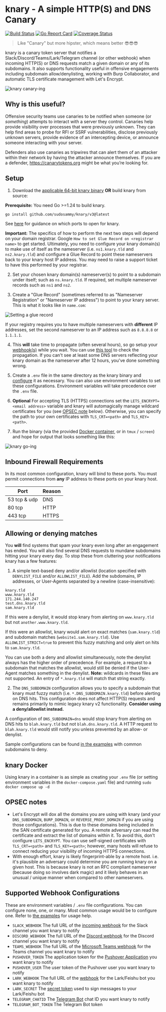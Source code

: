 # knary - A simple HTTP(S) and DNS Canary

[![Build Status](https://circleci.com/gh/sudosammy/knary/tree/master.svg?style=svg)](https://circleci.com/gh/sudosammy/knary/tree/master)  [![Go Report Card](https://goreportcard.com/badge/github.com/sudosammy/knary/v3)](https://goreportcard.com/report/github.com/sudosammy/knary/v3)  [![Coverage Status](https://coveralls.io/repos/github/sudosammy/knary/badge.svg?branch=master)](https://coveralls.io/github/sudosammy/knary?branch=master)

>Like "Canary" but more hipster, which means better 😎😎😎

knary is a canary token server that notifies a Slack/Discord/Teams/Lark/Telegram channel (or other webhook) when incoming HTTP(S) or DNS requests match a given domain or any of its subdomains. It also supports functionality useful in offensive engagements including subdomain allow/denylisting, working with Burp Collaborator, and automatic TLS certificate management with Let's Encrypt.

![knary canary-ing](https://github.com/sudosammy/knary/raw/master/screenshots/canary.gif "knary canary-ing")

## Why is this useful?

Offensive security teams use canaries to be notified when someone (or *something*) attempts to interact with a server they control. Canaries help provide visibility over processes that were previously unknown. They can help find areas to probe for RFI or SSRF vulnerabilities, disclose previously unknown servers, provide evidence of an intercepting device, or announce someone interacting with your server.

Defenders also use canaries as tripwires that can alert them of an attacker within their network by having the attacker announce themselves. If you are a defender, https://canarytokens.org might be what you’re looking for.

## Setup

1. Download the [applicable 64-bit knary binary](https://github.com/sudosammy/knary/releases) __OR__ build knary from source:

__Prerequisite:__ You need Go >=1.24 to build knary.
```
go install github.com/sudosammy/knary/v3@latest
```

See [here](#inbound-firewall-requirements) for guidance on which ports to open for knary.

**Important:** The specifics of how to perform the next two steps will depend on your domain registrar. Google `How to set Glue Record on <registrar name>` to get started. Ultimately, you need to configure your knary domain(s) to make use of itself as the nameserver (i.e. `ns1.knary.tld` and `ns2.knary.tld`) and configure a Glue Record to point these nameservers back to your knary host IP address. You may need to raise a support ticket to have this performed by your registrar. 

2. Set your chosen knary domain(s) nameserver(s) to point to a subdomain under itself; such as `ns.knary.tld`. If required, set multiple nameserver records such as `ns1` and `ns2`.

3. Create a "Glue Record" (sometimes referred to as "Nameserver Registration" or "Nameserver IP address") to point to your knary server. This is what it looks like in `name.com`:

 ![Setting a glue record](https://github.com/sudosammy/knary/raw/master/screenshots/nameserver-ip.png "Setting a glue record")

If your registry requires you to have multiple nameservers with **different** IP addresses, set the second nameserver to an IP address such as `8.8.8.8` or `1.1.1.1`. 

4. This **will** take time to propagate (often several hours), so go setup your [webhook(s)](#supported-webhook-configurations) while you wait. You can use [this tool](https://www.whatsmydns.net/#NS/) to check the propagation. If you can't see at least some DNS servers reflecting your knary domain as the nameserver after 12 hours, you've done something wrong.

5. Create a `.env` file in the same directory as the knary binary and [configure](https://github.com/sudosammy/knary/tree/master/examples) it as necessary. You can also use environment variables to set these configurations. Environment variables will take precedence over the `.env` file.

6. __Optional__ For accepting TLS (HTTPS) connections set the `LETS_ENCRYPT=<email address>` variable and knary will automagically manage wildcard certificates for you (see [OPSEC note](#opsec-notes) below). Otherwise, you can specify the path to your own certificates with `TLS_CRT=<path>` and `TLS_KEY=<path>`.

7. Run the binary (via the provided [Docker container](#knary-docker), or in `tmux` / `screen`) and hope for output that looks something like this: 

![knary go-ing](https://github.com/sudosammy/knary/raw/master/screenshots/run.png "knary go-ing")

## Inbound Firewall Requirements
In its most common configuration, knary will bind to these ports. You must permit connections from **any** IP address to these ports on your knary host.

| Port | Reason |
| --------| -------- |
| 53 tcp & udp | DNS |
| 80 tcp | HTTP |
| 443 tcp | HTTPS |

## Allowing or denying matches
You **will** find systems that spam your knary even long after an engagement has ended. You will also find several DNS requests to mundane subdomains hitting your knary every day. To stop these from cluttering your notifications knary has a few features:

1. A simple text-based deny and/or allowlist (location specified with `DENYLIST_FILE` and/or `ALLOWLIST_FILE`). Add the subdomains, IP addresses, or User-Agents separated by a newline (case-insensitive):
```
knary.tld
www.knary.tld
171.244.140.247
test.dns.knary.tld
sam.knary.tld
```
If this were a denylist, it would stop knary from alerting on `www.knary.tld` but not `another.www.knary.tld`.

If this were an allowlist, knary would alert on exact matches (`sam.knary.tld`) and subdomain matches (`website1.sam.knary.tld`). Use `ALLOWLIST_STRICT=true` to prevent this fuzzy matching and only alert on hits to `sam.knary.tld`.

You can use both a deny and allowlist simultaneously, note the denylist always has the higher order of precedence. For example, a request to a subdomain that matches the allowlist, would still be denied if the User-Agent matches something in the denylist. **Note:** wildcards in these files are not supported. An entry of `*.knary.tld` will match that string exactly.

2. The `DNS_SUBDOMAIN` configuration allows you to specify a subdomain that knary must fuzzy match (i.e. `*.DNS_SUBDOMAIN.knary.tld`) before alerting on DNS hits. This configuration does not affect HTTP(S) requests and remains primarily to mimic legacy knary v2 functionality. **Consider using a deny/allowlist instead.**

A configuration of `DNS_SUBDOMAIN=dns` would stop knary from alerting on DNS hits to `blah.knary.tld` but not `blah.dns.knary.tld`. A HTTP request to `blah.knary.tld` would still notify you unless prevented by an allow- or denylist.

Sample configurations can be found [in the examples](https://github.com/sudosammy/knary/tree/master/examples) with common subdomains to deny.

## knary Docker
Using knary in a container is as simple as creating your `.env` file (or setting environment variables in the `docker-compose.yaml` file) and running `sudo docker compose up -d`

## OPSEC notes
* Let's Encrypt will dox all the domains you are using with knary (and your `DNS_SUBDOMAIN`, `BURP_DOMAIN`, or `REVERSE_PROXY_DOMAIN` if you are using those configurations). This is due to these domains being included in the SAN certificate generated for you. A remote adversary can read the certificate and extract the list of domains within it. To avoid this, don't configure `LETS_ENCRYPT`. You can use self-signed certificates with `TLS_CRT=<path>` and `TLS_KEY=<path>`; however, many hosts will refuse to connect reducing your visibility of incoming HTTPS connections.
* With enough effort, knary is likely fingerprint-able by a remote host. i.e. it's plausible an adversary could determine you are running knary on a given host. This is because knary is not an RFC compliant nameserver (because doing so involves dark magic) and it likely behaves in an unusual / unique manner when compared to other nameservers.

## Supported Webhook Configurations
These are environment variables / `.env` file configurations. You can configure none, one, or many. Most common usage would be to configure one. Refer to [the examples](https://github.com/sudosammy/knary/tree/master/examples) for usage help.

* `SLACK_WEBHOOK` The full URL of the [incoming webhook](https://api.slack.com/custom-integrations/incoming-webhooks) for the Slack channel you want knary to notify
* `DISCORD_WEBHOOK` The full URL of the [Discord webhook](https://discordapp.com/developers/docs/resources/webhook) for the Discord channel you want knary to notify
* `TEAMS_WEBHOOK` The full URL of the [Microsoft Teams webhook](https://docs.microsoft.com/en-us/microsoftteams/platform/concepts/connectors/connectors-using#setting-up-a-custom-incoming-webhook) for the Teams channel you want knary to notify
* `PUSHOVER_TOKEN` The application token for the [Pushover Application](https://pushover.net/) you want knary to notify
* `PUSHOVER_USER` The user token of the Pushover user you want knary to notify
* `LARK_WEBHOOK` The full URL of the [webhook](https://www.feishu.cn/hc/en-US/articles/360024984973-Bot-Use-bots-in-groups) for the Lark/Feishu bot you want knary to notify
* `LARK_SECRET` The [secret token](https://www.feishu.cn/hc/en-US/articles/360024984973-Bot-Use-bots-in-groups) used to sign messages to your Lark/Feishu bot
* `TELEGRAM_CHATID` The [Telegram Bot](https://core.telegram.org/bots) chat ID you want knary to notify
* `TELEGRAM_BOT_TOKEN` The Telegram Bot token
